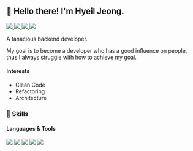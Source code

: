 <h2>
👋 Hello there! I'm Hyeil Jeong.
</h2>
<p>
  <a href="https://hyelie.tistory.com" target="_blank">
    <img src="https://img.shields.io/badge/Tech_blog-000000?style=flat-square&logo=Tistory&logoColor=FFFFFF"/>
  </a>
  <a href="https://www.linkedin.com/in/hyelie" target="_blank">
    <img src="https://img.shields.io/badge/LinkedIn-0A66C2?style=flat-square&logo=LinkedIn"/>
  </a>
  <a href="mailto:hyelie@postech.ac.kr" target="_blank">
    <img src="https://img.shields.io/badge/Email-0078D4?style=flat-square&logo=Microsoft Outlook"/>
  </a>
  <a href="https://open.kakao.com/o/so604IYe" target="_blank">
    <img src="https://img.shields.io/badge/KakaoTalk-F7E600?style=flat-square&logo=KakaoTalk&logoColor=3A1D1D"/>
  </a>
</p>

A tanacious backend developer.

My goal is to become a developer who has a good influence on people, thus I always struggle with how to achieve my goal.

#### Interests
 - Clean Code
 - Refactoring
 - Architecture
 
### 🔨 Skills
#### Languages & Tools
<p>
  <img src="https://img.shields.io/badge/Java-007396?style=flat-square&logo=Java&logoColor=white"/>
  <img src="https://img.shields.io/badge/Spring Boot-6DB33F?style=flat-square&logo=Spring&logoColor=white"/>
  <img src="https://img.shields.io/badge/MySQL-4479A1?style=flat-square&logo=MySQL&logoColor=white"/>
  <img src="https://img.shields.io/badge/C%2B%2B-00599C?style=flat-square&logo=C%2B%2B&logoColor=white"/>
  <img src="https://img.shields.io/badge/Figma-F24E1E?style=flat-square&logo=Figma&logoColor=white"/>
</p>
